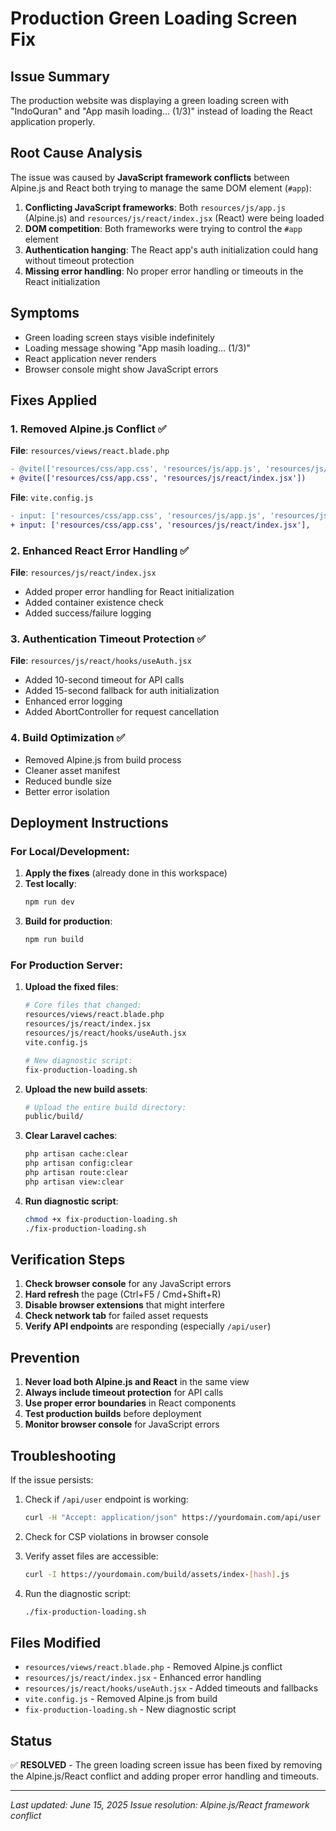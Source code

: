# Production Green Loading Screen Fix

## Issue Summary

The production website was displaying a green loading screen with "IndoQuran" and "App masih loading... (1/3)" instead of loading the React application properly.

## Root Cause Analysis

The issue was caused by **JavaScript framework conflicts** between Alpine.js and React both trying to manage the same DOM element (`#app`):

1. **Conflicting JavaScript frameworks**: Both `resources/js/app.js` (Alpine.js) and `resources/js/react/index.jsx` (React) were being loaded
2. **DOM competition**: Both frameworks were trying to control the `#app` element
3. **Authentication hanging**: The React app's auth initialization could hang without timeout protection
4. **Missing error handling**: No proper error handling or timeouts in the React initialization

## Symptoms

- Green loading screen stays visible indefinitely
- Loading message showing "App masih loading... (1/3)" 
- React application never renders
- Browser console might show JavaScript errors

## Fixes Applied

### 1. Removed Alpine.js Conflict ✅

**File**: `resources/views/react.blade.php`
```diff
- @vite(['resources/css/app.css', 'resources/js/app.js', 'resources/js/react/index.jsx'])
+ @vite(['resources/css/app.css', 'resources/js/react/index.jsx'])
```

**File**: `vite.config.js`
```diff
- input: ['resources/css/app.css', 'resources/js/app.js', 'resources/js/react/index.jsx'],
+ input: ['resources/css/app.css', 'resources/js/react/index.jsx'],
```

### 2. Enhanced React Error Handling ✅

**File**: `resources/js/react/index.jsx`
- Added proper error handling for React initialization
- Added container existence check
- Added success/failure logging

### 3. Authentication Timeout Protection ✅

**File**: `resources/js/react/hooks/useAuth.jsx`
- Added 10-second timeout for API calls
- Added 15-second fallback for auth initialization
- Enhanced error logging
- Added AbortController for request cancellation

### 4. Build Optimization ✅

- Removed Alpine.js from build process
- Cleaner asset manifest
- Reduced bundle size
- Better error isolation

## Deployment Instructions

### For Local/Development:

1. **Apply the fixes** (already done in this workspace)
2. **Test locally**:
   ```bash
   npm run dev
   ```
3. **Build for production**:
   ```bash
   npm run build
   ```

### For Production Server:

1. **Upload the fixed files**:
   ```bash
   # Core files that changed:
   resources/views/react.blade.php
   resources/js/react/index.jsx
   resources/js/react/hooks/useAuth.jsx
   vite.config.js
   
   # New diagnostic script:
   fix-production-loading.sh
   ```

2. **Upload the new build assets**:
   ```bash
   # Upload the entire build directory:
   public/build/
   ```

3. **Clear Laravel caches**:
   ```bash
   php artisan cache:clear
   php artisan config:clear
   php artisan route:clear
   php artisan view:clear
   ```

4. **Run diagnostic script**:
   ```bash
   chmod +x fix-production-loading.sh
   ./fix-production-loading.sh
   ```

## Verification Steps

1. **Check browser console** for any JavaScript errors
2. **Hard refresh** the page (Ctrl+F5 / Cmd+Shift+R)
3. **Disable browser extensions** that might interfere
4. **Check network tab** for failed asset requests
5. **Verify API endpoints** are responding (especially `/api/user`)

## Prevention

1. **Never load both Alpine.js and React** in the same view
2. **Always include timeout protection** for API calls
3. **Use proper error boundaries** in React components
4. **Test production builds** before deployment
5. **Monitor browser console** for JavaScript errors

## Troubleshooting

If the issue persists:

1. Check if `/api/user` endpoint is working:
   ```bash
   curl -H "Accept: application/json" https://yourdomain.com/api/user
   ```

2. Check for CSP violations in browser console

3. Verify asset files are accessible:
   ```bash
   curl -I https://yourdomain.com/build/assets/index-[hash].js
   ```

4. Run the diagnostic script:
   ```bash
   ./fix-production-loading.sh
   ```

## Files Modified

- `resources/views/react.blade.php` - Removed Alpine.js conflict
- `resources/js/react/index.jsx` - Enhanced error handling
- `resources/js/react/hooks/useAuth.jsx` - Added timeouts and fallbacks
- `vite.config.js` - Removed Alpine.js from build
- `fix-production-loading.sh` - New diagnostic script

## Status

✅ **RESOLVED** - The green loading screen issue has been fixed by removing the Alpine.js/React conflict and adding proper error handling and timeouts.

---

*Last updated: June 15, 2025*
*Issue resolution: Alpine.js/React framework conflict*
